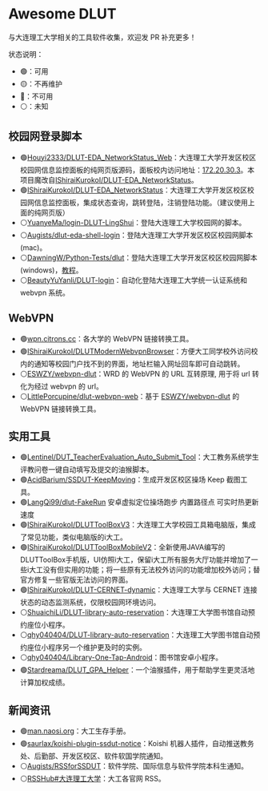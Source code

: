 # Awesome DLUT

与大连理工大学相关的工具软件收集，欢迎发 PR 补充更多！

状态说明：

- 🟢：可用
- 🟡：不再维护
- 🔴：不可用
- ⚪：未知

## 校园网登录脚本

- 🟢[Houyi2333/DLUT-EDA_NetworkStatus_Web](https://github.com/Houyi2333/DLUT-EDA_NetworkStatus_Web)：大连理工大学开发区校区校园网信息监控面板的纯网页版源码，面板校内访问地址：[172.20.30.3](http://172.20.30.3/)。本项目魔改自[IShiraiKurokoI/DLUT-EDA_NetworkStatus](https://github.com/IShiraiKurokoI/DLUT-EDA_NetworkStatus)。
- 🟢[IShiraiKurokoI/DLUT-EDA_NetworkStatus](https://github.com/IShiraiKurokoI/DLUT-EDA_NetworkStatus)：大连理工大学开发区校区校园网信息监控面板，集成状态查询，跳转登陆，注销登陆功能。（建议使用上面的纯网页版）
- ⚪[YuanyeMa/login-DLUT-LingShui](https://github.com/YuanyeMa/login-DLUT-LingShui)：登陆大连理工大学校园网的脚本。
- ⚪[Augists/dlut-eda-shell-login](https://github.com/Augists/dlut-eda-shell-login)：登陆大连理工大学开发区校区校园网脚本(mac)。
- ⚪[DawningW/Python-Tests/dlut](https://github.com/DawningW/Python-Tests/tree/master/dlut)：登陆大连理工大学开发区校区校园网脚本(windows)，[教程](https://dawncraft.cc/2021/10/%E5%A4%A7%E5%B7%A5%E5%BC%80%E5%8F%91%E5%8C%BA%E6%A0%A1%E5%8C%BA%E6%A0%A1%E5%9B%AD%E7%BD%91%E8%87%AA%E5%8A%A8%E7%99%BB%E5%BD%95/)。
- ⚪[BeautyYuYanli/DLUT-login](https://github.com/BeautyYuYanli/DLUT-login)：自动化登陆大连理工大学统一认证系统和 webvpn 系统。

## WebVPN

- 🟢[wpn.citrons.cc](https://wpn.citrons.cc/)：各大学的 WebVPN 链接转换工具。
- 🟢[IShiraiKurokoI/DLUTModernWebvpnBrowser](https://github.com/IShiraiKurokoI/DLUTModernWebvpnBrowser)：方便大工同学校外访问校内的通知等校园门户找不到的界面，地址栏输入网址回车即可自动跳转。
- ⚪[ESWZY/webvpn-dlut](https://github.com/ESWZY/webvpn-dlut)：WRD 的 WebVPN 的 URL 互转原理, 用于将 url 转化为经过 webvpn 的 url。
- ⚪[LittlePorcupine/dlut-webvpn-web](https://github.com/LittlePorcupine/dlut-webvpn-web)：基于 [ESWZY/webvpn-dlut](https://github.com/ESWZY/webvpn-dlut) 的 WebVPN 链接转换工具。

## 实用工具

- 🟢[Lentinel/DUT_TeacherEvaluation_Auto_Submit_Tool](https://github.com/Lentinel/DUT_TeacherEvaluation_Auto_Submit_Tool)：大工教务系统学生评教问卷一键自动填写及提交的油猴脚本。
- 🟢[AcidBarium/SSDUT-KeepMoving](https://github.com/AcidBarium/SSDUT-KeepMoving)：生成开发区校区操场 Keep 截图工具。
- 🟢[LangQi99/dlut-FakeRun](https://github.com/LangQi99/dlut-FakeRun) 安卓虚拟定位操场跑步 内置路径点 可实时热更新速度
- 🟢[IShiraiKurokoI/DLUTToolBoxV3](https://github.com/IShiraiKurokoI/DLUTToolBoxV3)：大连理工大学校园工具箱电脑版，集成了常见功能，类似电脑版的i大工。
- 🟢[IShiraiKurokoI/DLUTToolBoxMobileV2](https://github.com/IShiraiKurokoI/DLUTToolBoxMobileV2)：全新使用JAVA编写的DLUTToolBox手机版，UI仿照i大工，保留i大工所有服务大厅功能并增加了一些i大工没有但实用的功能；将一些原有无法校外访问的功能增加校外访问；替官方修复一些官版无法访问的界面。
- 🟢[IShiraiKurokoI/DLUT-CERNET-dynamic](https://github.com/IShiraiKurokoI/DLUT-CERNET-dynamic)：大连理工大学与 CERNET 连接状态的动态监测系统，仅限校园网环境访问。
- ⚪[ShuaichiLi/DLUT-library-auto-reservation](https://github.com/ShuaichiLi/DLUT-library-auto-reservation)：大连理工大学图书馆自动预约座位小程序。
- ⚪[qhy040404/DLUT-library-auto-reservation](https://github.com/qhy040404/DLUT-library-auto-reservation)：大连理工大学图书馆自动预约座位小程序另一个维护更及时的实例。
- ⚪[qhy040404/Library-One-Tap-Android](https://github.com/qhy040404/Library-One-Tap-Android)：图书馆安卓小程序。
- 🟢[Stardreama/DLUT_GPA_Helper](https://github.com/Stardreama/DLUT_GPA_Helper)：一个油猴插件，用于帮助学生更灵活地计算加权成绩。

## 新闻资讯

- 🟢[man.naosi.org](https://man.naosi.org/)：大工生存手册。
- 🟢[saurlax/koishi-plugin-ssdut-notice](https://github.com/saurlax/koishi-plugin-ssdut-notice)：Koishi 机器人插件，自动推送教务处、后勤部、开发区校区、软件软国学院通知。
- ⚪[Augists/RSSforSSDUT](https://github.com/Augists/RSSforSSDUT)：软件学院、国际信息与软件学院本科生通知。
- ⚪[RSSHub#大连理工大学](https://docs.rsshub.app/zh/routes/other#%E5%A4%A7%E8%BF%9E%E7%90%86%E5%B7%A5%E5%A4%A7%E5%AD%A6)：大工各官网 RSS。
